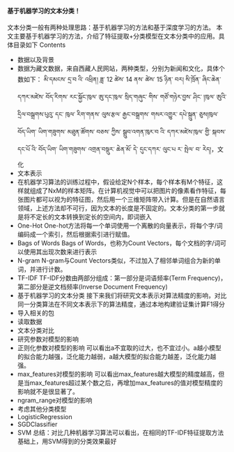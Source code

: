 #### 基于机器学习的文本分类！
文本分类一般有两种处理思路：基于机器学习的方法和基于深度学习的方法。
本文主要基于机器学习的方法，介绍了特征提取+分类模型在文本分类中的应用。具体目录如下
Contents
- 数据以及背景
- 数据为藏文数据，来自西藏人民网站，两种类型，分别为新闻和文化，具体个数如下：
མི་དམངས་ དྲ་བ འི་ འཕྲིན། ཟླ་ 12 ཚེས་ 14 ནས་ ཚེས་ 15 ཉིན་ བར། སི་ཁྲོན་ ཞིང་ཆེན་ དཀར་མཛེས་ བོད་རིགས་ རང་སྐྱོང་ཁུལ་ ཨུ་དང་ཁུལ་ སྲིད་གཞུང་ གིས་ གཙོ་གཉེར་བྱས་ ཤིང་ །ཁུལ་ ཨུའི་ དྲིལ་བསྒྲགས་པུའུ་ དང་ ཁུལ་ རིག་གནས་ ལུས་རྩལ་ རྒྱང་བསྒྲགས་ གསར་འགྱུར་ དཔེ་སྐྲུན་ ཅུས།ཁུལ་ བོད་ཡིག་ ཡིག་གཟུགས་ མཐུན་ཚོགས་ བཅས་ ཀྱིས་ སྒྲུབ་འགན་ཁུར་བ འི་ དཀར་མཛེས་ཁུལ་ གྱི་ སྐབས་ དང་པོ འི་ བོད་ཡིག་ ཡིག་གཟུགས་ འགྲན་བསྡུར་ ཆེན་མོ་ དེ་ དུང་དཀར་ ལུང་པ ར་ སྤེལ་ བ་ རེད།，文化
- 文本表示
- 在机器学习算法的训练过程中，假设给定N个样本，每个样本有M个特征，这样就组成了NxM的样本矩阵。在计算机视觉中可以把图片的像素看作特征，每张图片都可以视为的特征图，然后用一个三维矩阵带入计算。但是在自然语言领域，上述方法却不可行，因为文本的长度是不固定的。文本分类的第一步就是将不定长的文本转换到定长的空间内，即词嵌入
- One-Hot
One-hot方法将每一个单词使用一个离散的向量表示，将每个字/词编码成一个索引，然后根据索引进行赋值。
- Bags of Words
Bags of Words，也称为Count Vectors，每个文档的字/词可以使用其出现次数来进行表示
- N-gram
N-gram与Count Vectors类似，不过加入了相邻单词组合为新的单词，并进行计数。
- TF-IDF
TF-IDF分数由两部分组成：第一部分是词语频率(Term Frequency)，第二部分是逆文档频率(Inverse Document Frequency)
- 基于机器学习的文本分类
接下来我们将研究文本表示对算法精度的影响，对比同一分类算法在不同文本表示下的算法精度，通过本地构建验证集计算F1得分
- 导入相关的包
- 读取数据
- 文本分类对比
- 研究参数对模型的影响
- 正则化参数对模型的影响
可以看出a不宜取的过大，也不宜过小。a越小模型的拟合能力越强，泛化能力越弱，a越大模型的拟合能力越差，泛化能力越强。
- max_features对模型的影响
可以看出max_features越大模型的精度越高，但是当max_features超过某个数之后，再增加max_features的值对模型精度的影响就不是很显著了。
- ngram_range对模型的影响
- 考虑其他分类模型
- LogisticRegression
- SGDClassifier
- SVM
总结：对比几种机器学习算法可以看出，在相同的TF-IDF特征提取方法基础上，用SVM得到的分类效果最好
 
